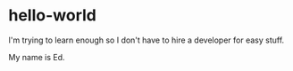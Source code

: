 # hello-world

I'm trying to learn enough so I don't have to hire a developer for easy stuff.

My name is Ed.
